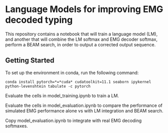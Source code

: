# Language Models for improving EMG decoded typing

This repository contains a notebook that will train a language model (LM), and another that will combine the LM softmax and EMG decoder softmax, perform a BEAM search, in order to output a corrected output sequence. 

## Getting Started

To set up the environment in conda, run the following command:
```
conda install pytorch=*=*cuda* cudatoolkit=11.1 seaborn ipykernel python-levenshtein tabulate -c pytorch
```

Evaluate the cells in model_training.ipynb to train a LM. 

Evaluate the cells in model_evaluation.ipynb to compare the performance of simulated EMG performance alone vs with LM integration and BEAM search. 

Copy model_evaluation.ipynb to integrate with real EMG decoding softmaxes. 
